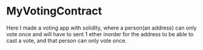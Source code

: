 # MyVotingContract

Here I made a voting app with solidity, where a person(an address) can only vote once and will have to sent 1 ether inorder for the address to be able to cast a vote, and that person can only vote once.
